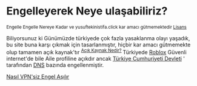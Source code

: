 # Engelleyerek Neye ulaşabiliriz?
<sub> Engelle Engelle Nereye Kadar ve yusuftekinistifa.click kar amacı gütmemektedir [Lisans](LICENSE)</sub>

Biliyorsunuz ki Günümüzde türkiyede çok fazla yasaklanma olayı yaşadık, bu site buna karşı çıkmak için tasarlanmıştır, hiçbir kar amacı gütmemekte olup tamamen açık kaynak'tır <sup> [Açık Kaynak Nedir?](https://guvendekal.org/#/acik-kaynak) </sup> Türkiyede [Roblox](roblox.com)  Güvenli internet'de bile Aile profiline açıkdır ancak [Türkiye Cumhuriyeti Devleti](turkiye.gov.tr) ' tarafından [DNS](https://guvendekal.org/#/dns) bazında engellenmiştir.

[Nasıl VPN'siz Engel Aşılır](DNS-Bazlı-Engel-cözümü.md)
